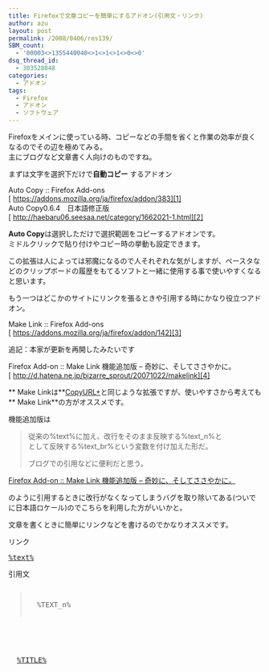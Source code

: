 ```yaml
---
title: Firefoxで文章コピーを簡単にするアドオン(引用文・リンク)
author: azu
layout: post
permalink: /2008/0406/res139/
SBM_count:
  - '00003<>1355440040<>1<>1<>1<>0<>0'
dsq_thread_id:
  - 303528848
categories:
  - アドオン
tags:
  - Firefox
  - アドオン
  - ソフトウェア
---
```

Firefoxをメインに使っている時、コピーなどの手間を省くと作業の効率が良くなるのでその辺を極めてみる。  
主にブログなど文章書く人向けのものですね。

まずは文字を選択下だけで**自動コピー** するアドオン

Auto Copy :: Firefox Add-ons  
[ https://addons.mozilla.org/ja/firefox/addon/383][1]  
Auto Copy0.6.4　日本語修正版  
[ http://haebaru06.seesaa.net/category/1662021-1.html][2]

**Auto Copy**は選択しただけで選択範囲をコピーするアドオンです。  
ミドルクリックで貼り付けやコピー時の挙動も設定できます。

この拡張は人によっては邪魔になるので人それぞれな気がしますが、ペースタなどのクリップボードの履歴をもてるソフトと一緒に使用する事で使いやすくなると思います。

もう一つはどこかのサイトにリンクを張るときや引用する時にかなり役立つアドオン。

Make Link :: Firefox Add-ons  
[ https://addons.mozilla.org/ja/firefox/addon/142][3]

追記：本家が更新を再開したみたいです

Firefox Add-on :: Make Link 機能追加版 &#8211; 奇妙に、そしてささやかに。  
[ http://d.hatena.ne.jp/bizarre_sprout/20071022/makelink][4]

** Make Linkは**[CopyURL+][5]と同じような拡張ですが、使いやすさから考えても** Make Link**の方がオススメです。

機能追加版は

<blockquote title="Firefox Add-on :: Make Link 機能追加版 - 奇妙に、そしてささやかに。">
  <p>
    従来の%text%に加え、改行をそのまま反映する%text_n%と<br /> として反映する%text_br%という変数を付け加えた形だ。
  </p>
  
  <p>
    ブログでの引用などに便利だと思う。
  </p>
</blockquote>

<div>
  <a href="http://d.hatena.ne.jp/bizarre_sprout/20071022/makelink">Firefox Add-on :: Make Link 機能追加版 &#8211; 奇妙に、そしてささやかに。</a>
</div>

のように引用するときに改行がなくなってしまうバグを取り除いてある(ついでに日本語ロケール)のでこちらを利用した方がいいかと。

文章を書くときに簡単にリンクなどを書けるのでかなりオススメです。

リンク

<pre class="brush:html;"><a href="%url%">%text%</a>
</pre>

引用文

<pre class="brush:html;"><blockquote title="%TITLE%">
  %TEXT_n%
  
</blockquote>


<div>
  <a href="%URL%">%TITLE%</a>
</div>
</pre>

 [1]: https://addons.mozilla.org/ja/firefox/addon/383
 [2]: http://haebaru06.seesaa.net/category/1662021-1.html
 [3]: https://addons.mozilla.org/ja/firefox/addon/142
 [4]: http://d.hatena.ne.jp/bizarre_sprout/20071022/
 [5]: http://btcorp.dyndns.org/Tools/FireFoxExtensions/FF_2.0_extensions/ "CopyURL+"